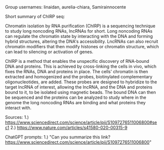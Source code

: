 Group usernames: linaidan, aurelia-chiara, Samirainnocente

Short summary of ChIRP seq:

Chromatin isolation by RNA purification  (ChIRP) is a sequencing technique to study long noncoding RNAs, lncRNAs for short. Long noncoding RNAs can regulate the chromatin state by interacting with the DNA and forming hybrid structures, altering the DNA's accessibility. LncRNAs can also recruit chromatin modifiers that then modify histones or chromatin structure, which can lead to silencing or activation of genes.

ChIRP is a method that enables the unspecific discovery of RNA-bound DNA and proteins. This is achieved by cross-linking the cells in vivo, which fixes the RNAs, DNA and proteins in place. The cells' chromatin is then extracted and homogenized and the probes, biotinylated complementary oligonucleotides, are added. These probes are designed to hybridize to the target lncRNA of interest, allowing the lncRNA, and the DNA and proteins bound to it, to be isolated using magnetic beads. The bound DNA can then be sequenced and the proteins can be analyzed to study where in the genome the long noncoding RNAs are binding and what proteins they interact with.

Sources:
1.) https://www.sciencedirect.com/science/article/pii/S1097276511006800#sec1
2.) https://www.nature.com/articles/s41580-020-00315-9

ChatGPT prompts:
1.) "Can you summarize this link? https://www.sciencedirect.com/science/article/pii/S1097276511006800"
